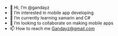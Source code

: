 - 👋 Hi, I’m @gandayz
- 👀 I’m interested in mobile app developing
- 🌱 I’m currently learning xamarin and C#
- 💞️ I’m looking to collaborate on making mobile apps
- 📫 How to reach me Gandayz@gmail.com

<!---
gandayz/gandayz is a ✨ special ✨ repository because its `README.md` (this file) appears on your GitHub profile.
You can click the Preview link to take a look at your changes.
--->
